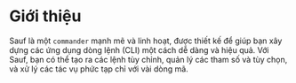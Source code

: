 # Giới thiệu

Sauf là một `commander` mạnh mẽ và linh hoạt, được thiết kế để giúp bạn xây dựng các ứng dụng dòng lệnh (CLI) một cách dễ dàng và hiệu quả. Với Sauf, bạn có thể tạo ra các lệnh tùy chỉnh, quản lý các tham số và tùy chọn, và xử lý các tác vụ phức tạp chỉ với vài dòng mã.

